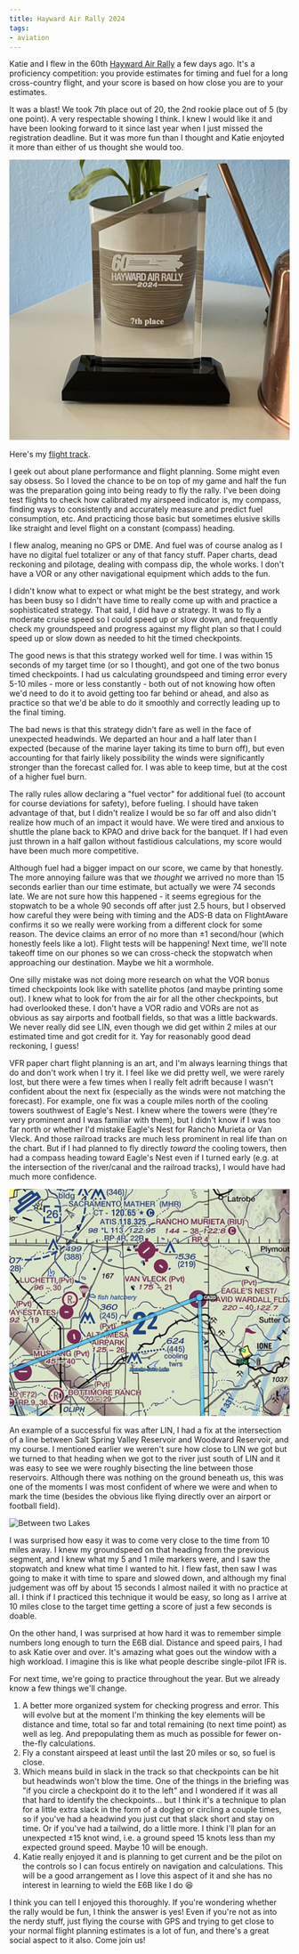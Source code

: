 ```yaml
---
title: Hayward Air Rally 2024
tags:
- aviation
---
```

Katie and I flew in the 60th [Hayward Air Rally](http://www.hwdairrally.org/) a few days ago. It's a proficiency competition: you provide estimates for timing and fuel for a long cross-country flight, and your score is based on how close you are to your estimates.

It was a blast! We took 7th place out of 20, the 2nd rookie place out of 5 (by one point). A very respectable showing I think. I knew I would like it and have been looking forward to it since last year when I just missed the registration deadline. But it was more fun than I thought and Katie enjoyted it more than either of us thought she would too.

![7th place trophy](/images/2024-hayward-trophy.jpeg)

Here's my [flight track](https://www.flightaware.com/live/flight/N761S/history/20240518/1952Z/KHWD/KLVK).

I geek out about plane performance and flight planning. Some might even say obsess. So I loved the chance to be on top of my game and half the fun was the preparation going into being ready to fly the rally. I've been doing test flights to check how calibrated my airspeed indicator is, my compass, finding ways to consistently and accurately measure and predict fuel consumption, etc. And practicing those basic but sometimes elusive skills like straight and level flight on a constant (compass) heading. 

I flew analog, meaning no GPS or DME. And fuel was of course analog as I have no digital fuel totalizer or any of that fancy stuff. Paper charts, dead reckoning and pilotage, dealing with compass dip, the whole works. I don't have a VOR or any other navigational equipment which adds to the fun.

I didn't know what to expect or what might be the best strategy, and work has been busy so I didn't have time to really come up with and practice a sophisticated strategy. That said, I did have *a* strategy. It was to fly a moderate cruise speed so I could speed up or slow down, and frequently check my groundspeed and progress against my flight plan so that I could speed up or slow down as needed to hit the timed checkpoints.

The good news is that this strategy worked well for time. I was within 15 seconds of my target time (or so I thought), and got one of the two bonus timed checkpoints. I had us calculating groundspeed and timing error every 5-10 miles - more or less constantly - both out of not knowing how often we'd need to do it to avoid getting too far behind or ahead, and also as practice so that we'd be able to do it smoothly and correctly leading up to the final timing.

The bad news is that this strategy didn't fare as well in the face of unexpected headwinds. We departed an hour and a half later than I expected (because of the marine layer taking its time to burn off), but even accounting for that fairly likely possibility the winds were significantly stronger than the forecast called for. I was able to keep time, but at the cost of a higher fuel burn.

The rally rules allow declaring a "fuel vector" for additional fuel (to account for course deviations for safety), before fueling. I should have taken advantage of that, but I didn't realize I would be so far off and also didn't realize how much of an impact it would have. We were tired and anxious to shuttle the plane back to KPAO and drive back for the banquet. If I had even just thrown in a half gallon without fastidious calculations, my score would have been much more competitive.

Although fuel had a bigger impact on our score, we came by that honestly. The more annoying failure was that we *thought* we arrived no more than 15 seconds earlier than our time estimate, but actually we were 74 seconds late. We are not sure how this happened - it seems egregious for the stopwatch to be a whole 90 seconds off after just 2.5 hours, but I observed how careful they were being with timing and the ADS-B data on FlightAware confirms it so we really were working from a different clock for some reason. The device claims an error of no more than ±1 second/hour (which honestly feels like a lot). Flight tests will be happening! Next time, we'll note takeoff time on our phones so we can cross-check the stopwatch when approaching our destination. Maybe we hit a wormhole.

One silly mistake was not doing more research on what the VOR bonus timed checkpoints look like with satellite photos (and maybe printing some out). I knew what to look for from the air for all the other checkpoints, but had overlooked these. I don't have a VOR radio and VORs are not as obvious as say airports and football fields, so that was a little backwards. We never really did see LIN, even though we did get within 2 miles at our estimated time and got credit for it. Yay for reasonably good dead reckoning, I guess!

VFR paper chart flight planning is an art, and I'm always learning things that do and don't work when I try it. I feel like we did pretty well, we were rarely lost, but there were a few times when I really felt adrift because I wasn't confident about the next fix (especially as the winds were not matching the forecast). For example, one fix was a couple miles north of the cooling towers southwest of Eagle's Nest. I knew where the towers were (they're very prominent and I was familiar with them), but I didn't know if I was too far north or whether I'd mistake Eagle's Nest for Rancho Murieta or Van Vleck. And those railroad tracks are much less prominent in real life than on the chart. But if I had planned to fly directly *toward* the cooling towers, then had a compass heading toward Eagle's Nest even if I turned early (e.g. at the intersection of the river/canal and the railroad tracks), I would have had much more confidence.

![Cooling Towers](/images/2024-05-19-cooling_towers.png)

An example of a successful fix was after LIN, I had a fix at the intersection of a line between Salt Spring Valley Reservoir and Woodward Reservoir, and my course. I mentioned earlier we weren't sure how close to LIN we got but we turned to that heading when we got to the river just south of LIN and it was easy to see we were roughly bisecting the line between those reservoirs. Although there was nothing on the ground beneath us, this was one of the moments I was most confident of where we were and when to mark the time (besides the obvious like flying directly over an airport or football field).

![Between two Lakes](/images/2024-05-19-between_lakes.png)

I was surprised how easy it was to come very close to the time from 10 miles away. I knew my groundspeed on that heading from the previous segment, and I knew what my 5 and 1 mile markers were, and I saw the stopwatch and knew what time I wanted to hit. I flew fast, then saw I was going to make it with time to spare and slowed down, and although my final judgement was off by about 15 seconds I almost nailed it with no practice at all. I think if I practiced this technique it would be easy, so long as I arrive at 10 miles close to the target time getting a score of just a few seconds is doable.

On the other hand, I was surprised at how hard it was to remember simple numbers long enough to turn the E6B dial. Distance and speed pairs, I had to ask Katie over and over. It's amazing what goes out the window with a high workload. I imagine this is like what people describe single-pilot IFR is.

For next time, we're going to practice throughout the year. But we already know a few things we'll change. 
1. A better more organized system for checking progress and error. This will evolve but at the moment I'm thinking the key elements will be distance and time, total so far and total remaining (to next time point) as well as leg. And prepopulating them as much as possible for fewer on-the-fly calculations.
2. Fly a constant airspeed at least until the last 20 miles or so, so fuel is close.
3. Which means build in slack in the track so that checkpoints can be hit but headwinds won't blow the time. One of the things in the briefing was "if you circle a checkpoint do it to the left" and I wondered if it was all that hard to identify the checkpoints… but I think it's a technique to plan for a little extra slack in the form of a dogleg or circling a couple times, so if you've had a headwind you just cut that slack short and stay on time. Or if you've had a tailwind, do a little more. I think I'll plan for an unexpected ±15 knot wind, i.e. a ground speed 15 knots less than my expected ground speed. Maybe 10 will be enough.
4. Katie really enjoyed it and is planning to get current and be the pilot on the controls so I can focus entirely on navigation and calculations. This will be a good arrangement as I love this aspect of it and she has no interest in learning to wield the E6B like I do :laughing:

I think you can tell I enjoyed this thoroughly. If you're wondering whether the rally would be fun, I think the answer is yes! Even if you're not as into the nerdy stuff, just flying the course with GPS and trying to get close to your normal flight planning estimates is a lot of fun, and there's a great social aspect to it also. Come join us!